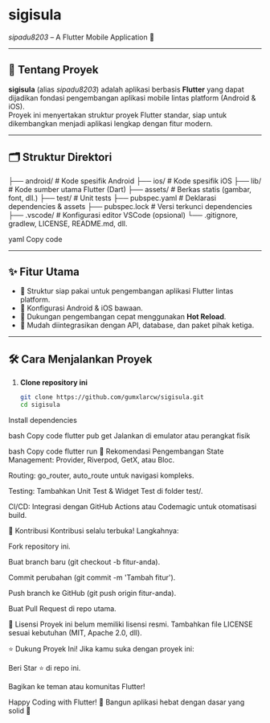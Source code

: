 # sigisula

_sipadu8203_ – A Flutter Mobile Application 🚀

---

## 📖 Tentang Proyek

**sigisula** (alias _sipadu8203_) adalah aplikasi berbasis **Flutter** yang dapat dijadikan fondasi pengembangan aplikasi mobile lintas platform (Android & iOS).  
Proyek ini menyertakan struktur proyek Flutter standar, siap untuk dikembangkan menjadi aplikasi lengkap dengan fitur modern.

---

## 🗂️ Struktur Direktori

├── android/ # Kode spesifik Android
├── ios/ # Kode spesifik iOS
├── lib/ # Kode sumber utama Flutter (Dart)
├── assets/ # Berkas statis (gambar, font, dll.)
├── test/ # Unit tests
├── pubspec.yaml # Deklarasi dependencies & assets
├── pubspec.lock # Versi terkunci dependencies
├── .vscode/ # Konfigurasi editor VSCode (opsional)
└── .gitignore, gradlew, LICENSE, README.md, dll.

yaml
Copy code

---

## ✨ Fitur Utama

- 🔹 Struktur siap pakai untuk pengembangan aplikasi Flutter lintas platform.  
- 🔹 Konfigurasi Android & iOS bawaan.  
- 🔹 Dukungan pengembangan cepat menggunakan **Hot Reload**.  
- 🔹 Mudah diintegrasikan dengan API, database, dan paket pihak ketiga.  

---

## 🛠️ Cara Menjalankan Proyek

1. **Clone repository ini**
   ```bash
   git clone https://github.com/gumxlarcw/sigisula.git
   cd sigisula
Install dependencies

bash
Copy code
flutter pub get
Jalankan di emulator atau perangkat fisik

bash
Copy code
flutter run
🔧 Rekomendasi Pengembangan
State Management: Provider, Riverpod, GetX, atau Bloc.

Routing: go_router, auto_route untuk navigasi kompleks.

Testing: Tambahkan Unit Test & Widget Test di folder test/.

CI/CD: Integrasi dengan GitHub Actions atau Codemagic untuk otomatisasi build.

🤝 Kontribusi
Kontribusi selalu terbuka!
Langkahnya:

Fork repository ini.

Buat branch baru (git checkout -b fitur-anda).

Commit perubahan (git commit -m 'Tambah fitur').

Push branch ke GitHub (git push origin fitur-anda).

Buat Pull Request di repo utama.

📜 Lisensi
Proyek ini belum memiliki lisensi resmi.
Tambahkan file LICENSE sesuai kebutuhan (MIT, Apache 2.0, dll).

⭐ Dukung Proyek Ini!
Jika kamu suka dengan proyek ini:

Beri Star ⭐ di repo ini.

Bagikan ke teman atau komunitas Flutter!

Happy Coding with Flutter! 🎨
Bangun aplikasi hebat dengan dasar yang solid 🚀
